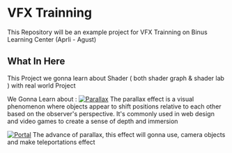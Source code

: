 # VFX Trainning

This Repository will be an example project for VFX Trainning on Binus Learning Center (Aprli - Agust)

## What In Here
This Project we gonna learn about Shader ( both shader graph & shader lab ) with real world Project

We Gonna Learn about : 
[![Parallax](https://img.shields.io/badge/Parallax-0A66C2?style=for-the-badge&logo=linkedin&logoColor=white)](https://github.com/GodzillaCupu/VFX_Trainning/tree/project/parallax)
The parallax effect is a visual phenomenon where objects appear to shift positions relative to each other based on the observer's perspective. It's commonly used in web design and video games to create a sense of depth and immersion

[![Portal](https://img.shields.io/badge/Portals-1DA1F2?style=for-the-badge&logo=twitter&logoColor=white)](https://github.com/GodzillaCupu/VFX_Trainning/tree/project/portal) 
The advance of parallax, this effect will gonna use, camera objects and make teleportations effect
